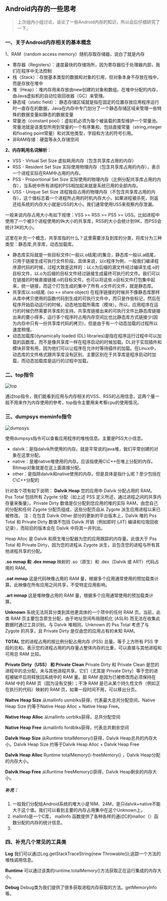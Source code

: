 ## Android内存的一些思考
>上次组内小组讨论，谈论了一些Android内存的知识，所以会后仔细研究了一下。

### 一、关于Android内存相关的基本概念
1、RAM（random access memory）随机存取存储器，说白了就是内存
- 寄存器（Registers）：速度最快的存储场所，因为寄存器位于处理器内部，我们在程序中无法控制
- 栈（Stack）：存放基本类型的数据和对象的引用，但对象本身不存放在栈中，而是存放在堆中
- 堆（Heap）：堆内存用来存放由new创建的对象和数组。在堆中分配的内存，由Java虚拟机的自动垃圾回收器（GC）来管理。
- 静态域（static field）：  静态存储区域就是指在固定的位置存放应用程序运行时一直存在的数据，Java在内存中专门划分了一个静态存储区域来管理一些特殊的数据变量如静态的数据变量
- 常量池（constant pool）：虚拟机必须为每个被装载的类型维护一个常量池。常量池就是该类型所用到常量的一个有序集和，包括直接常量（string,integer和floating point常量）和对其他类型，字段和方法的符号引用。
- 非RAM存储：硬盘等永久存储空间


**2、内存耗用名词解析**：

- VSS - Virtual Set Size 虚拟耗用内存（包含共享库占用的内存）
- RSS - Resident Set Size 实际使用物理内存（包含共享库占用的内存），表示一个进程实际在RAM中占用的内存。
- PSS - Proportional Set Size 实际使用的物理内存（比例分配共享库占用的内存），当系统中所有进程的PSS相加起来就是系统已用的全部内存。
- USS - Unique Set Size 进程独自占用的物理内存（不包含共享库占用的内存），这个值标志着一个进程所占用的时机内存大小，如果进程被杀死，则返还给系统的内存大小就是USS的大小。我们通常使用USS来观察内存泄漏。

一般来说内存占用大小有如下规律：VSS >= RSS >= PSS >= USS。比如进程中使用了一个被3个进程使用的9k大小的共享库，RSS的大小会统计到9K，而PSS会统计3K的大小。

这里在补充一个概念，共享库指的什么？这里需要涉及到库的分类，将库分为三种类型：静态库,共享库，动态加载库。

- 静态库实际就是一些目标文件(一般以.o结尾)的集合，静态库一般以.a结尾，只用于链接生成可执行文件阶段。具体来说，以c程序为例，一般我们编译程序源代码的时候，过程大致是这样的：以.c为后缀的源文件经过编译生成.o的目标文件，以.o为后缀的目标文件经过链接生成最终可执行的文件。我们可以在链接的时候直接链接.o的目标文件，也可以将这些.o目标文件打包集中起来，统一链接，而这个打包生成的集中了所有.o文件的文件，就是静态库。
- 共享库以.so结尾. (so == share object) 在程序链接的时候并不像静态库那样从库中拷贝使用的函数代码到生成的可执行文件中，而只是作些标记，然后在程序开始启动运行的时候，动态地加载所需库（模块）。所以，应用程序在运行的时候仍然需要共享库的支持。共享库链接出来的可执行文件比静态库链接出来的要小得多，运行多个程序时占用内存空间比也比静态库方式链接少(因为内存中只有一份共享库代码的拷贝)，但是由于有一个动态加载的过程所以速度稍慢。
- 动态加载库(dynamically loaded (DL) libraries)是指在程序运行过程中可以加载的函数库。而不是像共享库一样在程序启动的时候加载。DL对于实现插件和模块非常有用，因为他们可以让程序在允许时等待插件的加载。在Linux中，动态库的文件格式跟共享库没有区别，主要区别在于共享库是程序启动时加载，而动态加载库是运行的过程中加载。


### 二、top指令
![top](https://github.com/dengshiwei/work-summary/blob/master/work-blog/Android%E8%BF%9B%E9%98%B6/Android%E6%80%A7%E8%83%BD%E4%BC%98%E5%8C%96/img/top.png)

通过top指令，我们能看到应用与内存相关的VSS、RSS的占用信息，这两个量一般不用来作为内存使用的参考，top指令主要用来考察cpu的使用情况。

### 三、dumpsys meminfo指令

![dumpsys](https://github.com/dengshiwei/work-summary/blob/master/work-blog/Android%E8%BF%9B%E9%98%B6/Android%E6%80%A7%E8%83%BD%E4%BC%98%E5%8C%96/img/dumpsys%20meminfo.png)

使用dumpsys指令可以查看应用程序的堆栈信息。主要是PSS大小信息。
- dalvik：是指dalvik所使用的内存。就是平常说的java堆，我们平常创建的对象在这里分配。
- native：是被native堆使用的内存。应该指使用C\C++在堆上分配的内存。Bitmap对象就是在这上面直接分配。
- other：是指除dalvik和native使用的内存。但是具体是指什么呢？至少包括在C\C++分配的

针对各个项有如下说明：
**Dalvik Heap**
您的应用中 Dalvik 分配占用的 RAM。Pss Total 包括所有 Zygote 分配（如上述 PSS 定义所述，通过进程之间的共享内存量来衡量）。Private Dirty 数值是仅分配到您应用的堆的实际 RAM，由您自己的分配和任何 Zygote 分配页组成，这些分配页自从 Zygote 派生应用进程以来已被修改。
注：在包含 Dalvik Other 部分的更新的平台版本上，Dalvik 堆的 Pss Total 和 Private Dirty 数值不包括 Dalvik 开销（例如即时 (JIT) 编译和垃圾回收记录），而较旧的版本会在 Dalvik 中将其一并列出。

Heap Alloc 是 Dalvik 和原生堆分配器为您的应用跟踪的内存量。此值大于 Pss Total 和 Private Dirty，因为您的进程从 Zygote 派生，且包含您的进程与所有其他进程共享的分配。

**.so mmap 和 .dex mmap**
映射的 .so（原生）和 .dex（Dalvik 或 ART）代码占用的 RAM。

**.oat mmap**
这是代码映像占用的 RAM 量，根据多个应用通常使用的预加载类计算。此映像在所有应用之间共享，不受特定应用影响。

**.art mmap**
这是堆映像占用的 RAM 量，根据多个应用通常使用的预加载类计算。

**Unknown**
系统无法将其分类到其他更具体的一个项中的任何 RAM 页。当前，此类 RAM 页主要包含原生分配，由于地址空间布局随机化 (ASLR) 而无法在收集此数据时通过工具识别。与 Dalvik 堆相同，Unknown 的 Pss Total 考虑了与 Zygote 的共享，且 Private Dirty 是仅由您的应用占有的未知 RAM。

**TOTAL**
您的进程占用的按比例分配占用内存 (PSS) 总量。等于上方所有 PSS 字段的总和。表示您的进程占用的内存量占整体内存的比重，可以直接与其他进程和可用总 RAM 比较。

**Private Dirty（USS） 和 Private Clean**
Private Dirty 和 Private Clean 是您的进程中的总分配，未与其他进程共享。它们（尤其是 Private Dirty）等于您的进程被破坏后将释放回系统中的 RAM 量。脏 RAM 是因为已被修改而必须保持在 RAM 中的 RAM 页（因为没有交换）；干净 RAM 是已从某个持久性文件（例如正在执行的代码）映射的 RAM 页，如果一段时间不用，可以移出分页。

**Naitve Heap Size**
从mallinfo usmblks获得，代表最大总共分配空间，Native Heap Size 约等于Native Heap Alloc + Native Heap Free。

**Native Heap Alloc**
从mallinfo uorblks获得，总共分配空间

**Native Heap Free**
从mallinfo fordblks获得，代表总共剩余空间 

**Dalvik Heap Size**
从Runtime totalMemory()获得，Dalvik Heap总共的内存大小。Dalvik Heap Size 约等于Dalvik  Heap Alloc + Dalvik  Heap Free

**Dalvik Heap Alloc**
Runtime totalMemory()-freeMemory() ，Dalvik Heap分配的内存大小。

**Dalvik Heap Free**
从Runtime freeMemory()获得，Dalvik Heap剩余的内存大小。


##### 补充：
1. 一般我们分配给Android系统的堆大小是16M、24M，是只dalvik+native不能大于这个值。我们可以看到主要的内存占用集中在这个Unknown上。
2. mallinfo是一个C库， mallinfo 函数提供了各种各样的通过C的malloc（）函数分配的内存的统计信息。
3. 


### 四、补充几个常见的工具类

**Log**
我们可以通过Log.getStackTraceString(new Throwable());追踪一个方法的堆栈调用信息。

**Runtime**
可以通过该类的runtime.totalMemory()方法获取正在运行集成的内存大小。

**Debug**
Debug类为我们提供了很多获取进程内存获取的方法。getMemoryInfo等。